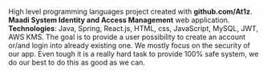 High level programming languages project created with **github.com/At1z**.
**Maadi System Identity and Access Management** web application. 
**Technologies**: Java, Spring, React.js, HTML, css, JavaScript, MySQL, JWT, AWS KMS.
The goal is to provide a user possibility to create an account or/and login into already existing one.
We mostly focus on the security of our app. Even tough it is a really hard task to provide 100% safe system, we do our best to do this as good as we can.
